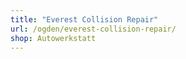 ```yaml
---
title: "Everest Collision Repair"
url: /ogden/everest-collision-repair/
shop: Autowerkstatt
---
```

